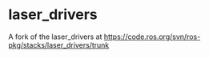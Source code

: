laser_drivers
=============

A fork of the laser_drivers at https://code.ros.org/svn/ros-pkg/stacks/laser_drivers/trunk
